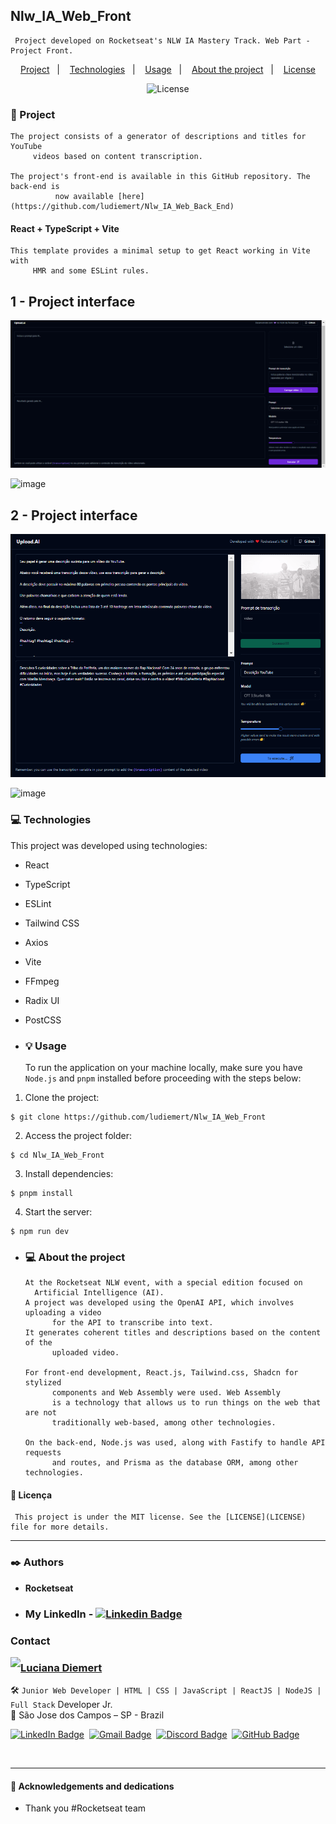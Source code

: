 
## Nlw_IA_Web_Front
     Project developed on Rocketseat's NLW IA Mastery Track. Web Part - Project Front.


<p align="center">
  <a href="#project">Project</a>&nbsp;&nbsp;&nbsp;|&nbsp;&nbsp;&nbsp;
  <a href="#technologies">Technologies</a>&nbsp;&nbsp;&nbsp;|&nbsp;&nbsp;&nbsp;
  <a href="#usage">Usage</a>&nbsp;&nbsp;&nbsp;|&nbsp;&nbsp;&nbsp;
  <a href="#about">About the project</a>&nbsp;&nbsp;&nbsp;|&nbsp;&nbsp;&nbsp;
  <a href="#license">License</a>
</p>

<p align="center">
  <img alt="License" src="https://img.shields.io/static/v1?label=license&message=MIT&color=49AA26&labelColor=000000">
</p>

<h3 id="project">📁 Project</h3>


    The project consists of a generator of descriptions and titles for YouTube
         videos based on content transcription.

    The project's front-end is available in this GitHub repository. The back-end is 
              now available [here](https://github.com/ludiemert/Nlw_IA_Web_Back_End)

#### React + TypeScript + Vite

    This template provides a minimal setup to get React working in Vite with
         HMR and some ESLint rules.

 ## 1 - Project interface
 ![upload.ai](./public/1_project.png)
 
![image](https://github.com/ludiemert/Nlw_IA_Web_Front/public/1_project.png)

## 2 - Project interface
 ![upload.ai](./public/2_project.png)
 
![image](https://github.com/ludiemert/Nlw_IA_Web_Front/public/2_project.png)


<h3 id="technologies">💻 Technologies</h3>

  This project was developed using technologies:

- React
- TypeScript
- ESLint
- Tailwind CSS
- Axios
- Vite
- FFmpeg
- Radix UI
- PostCSS

- <h3 id="usage">💡 Usage</h3>

    To run the application on your machine locally, make sure you have `Node.js`
       and `pnpm` installed before proceeding with the steps below:

1. Clone the project:

```
$ git clone https://github.com/ludiemert/Nlw_IA_Web_Front
```

2. Access the project folder:

```
$ cd Nlw_IA_Web_Front
```

3. Install dependencies:

```
$ pnpm install
```

4. Start the server:

```
$ npm run dev
```

- <h3 id="about">💻 About the project </h3>


      At the Rocketseat NLW event, with a special edition focused on
        Artificial Intelligence (AI).
      A project was developed using the OpenAI API, which involves uploading a video
            for the API to transcribe into text. 
      It generates coherent titles and descriptions based on the content of the
            uploaded video.

      For front-end development, React.js, Tailwind.css, Shadcn for stylized
            components and Web Assembly were used. Web Assembly 
            is a technology that allows us to run things on the web that are not
            traditionally web-based, among other technologies.

      On the back-end, Node.js was used, along with Fastify to handle API requests
            and routes, and Prisma as the database ORM, among other technologies.


#### 📝 Licença

     This project is under the MIT license. See the [LICENSE](LICENSE) file for more details.

---


 ### ✒️ Authors
 * **Rocketseat**

- ### My LinkedIn - [![Linkedin Badge](https://img.shields.io/badge/-LucianaDiemert-blue?style=flat-square&logo=Linkedin&logoColor=white&link=https://www.linkedin.com/in/lucianadiemert/)](https://www.linkedin.com/in/lucianadiemert/)


### Contact

<img align="left" src="https://www.github.com/ludiemert.png?size=150">

### [**Luciana Diemert**](https://github.com/ludiemert)

🛠 `Junior Web Developer | HTML | CSS | JavaScript | ReactJS | NodeJS | Full Stack` Developer Jr. <br>
📍 São Jose dos Campos – SP - Brazil

<a href="https://www.linkedin.com/in/lucianadiemert" target="_blank"><img src="https://img.shields.io/badge/LinkedIn-0077B5?style=flat&logo=linkedin&logoColor=white" alt="LinkedIn Badge" height="25"></a>&nbsp;
<a href="mailto:lucianadiemert@gmail.com" target="_blank"><img src="https://img.shields.io/badge/Gmail-D14836?style=flat&logo=gmail&logoColor=white" alt="Gmail Badge" height="25"></a>&nbsp;
<a href="#"><img src="https://img.shields.io/badge/Discord-%237289DA.svg?logo=discord&logoColor=white" title="LuDiem#0654" alt="Discord Badge" height="25"></a>&nbsp;
<a href="https://www.github.com/ludiemert" target="_blank"><img src="https://img.shields.io/badge/GitHub-100000?style=flat&logo=github&logoColor=white" alt="GitHub Badge" height="25"></a>&nbsp;

<br clear="left"/>

------------------
#### 🎁 Acknowledgements and dedications
* Thank you #Rocketseat team

